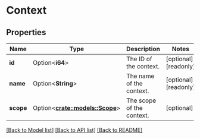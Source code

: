# Context

## Properties

Name | Type | Description | Notes
------------ | ------------- | ------------- | -------------
**id** | Option<**i64**> | The ID of the context. | [optional][readonly]
**name** | Option<**String**> | The name of the context. | [optional][readonly]
**scope** | Option<[**crate::models::Scope**](Scope.md)> | The scope of the context. | [optional]

[[Back to Model list]](../README.md#documentation-for-models) [[Back to API list]](../README.md#documentation-for-api-endpoints) [[Back to README]](../README.md)


